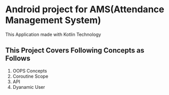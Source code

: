 <h1>Android project for AMS(Attendance Management System)</h1>
<p> This Application made with Kotlin Technology </p>
<h2>This Project Covers Following Concepts as Follows</h2>
<ol>
  <li>OOPS Concepts</li>
  <li>Coroutine Scope</li>
  <li>API</li>
  <li>Dyanamic User</li>
</ol>

